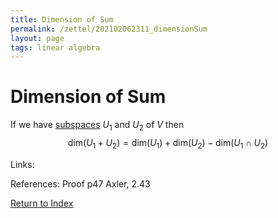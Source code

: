 ```yaml
---
title: Dimension of Sum
permalink: /zettel/202102062311_dimensionSum
layout: page
tags: linear algebra
---
```

# Dimension of Sum

If we have [subspaces](202102061429_subspaceDefinition) $U_1$ and $U_2$ of $V$ then 
$$
\mathrm{dim}(U_1 + U_2) = \mathrm{dim}(U_1) + \mathrm{dim}(U_2) - \mathrm{dim}(U_1 \cap U_2)
$$

Links: 

References: Proof p47 Axler, 2.43

[Return to Index](index)